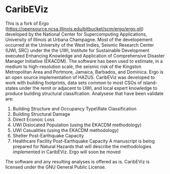 # CaribEViz
This is a fork of Ergo (https://opensource.ncsa.illinois.edu/bitbucket/scm/ergo/ergo.git) developed by the National Center for Supercomputing Applications, University of Illinois at Urbana Champagne. 
Most of the developement occurred at the University of the West Indies, Seismic Research Center (UWI, SRC) under the the UWI, Institute for Sustainable Development executed Enhancing Knowledge and Application of Comprehensive Disaster Manager Initiative (EKACDM). The software has been used to estimate, in a medium to high-resolution scale, the seismic risk of the Kingston Metropolitan Area and Portmore, Jamaica, Barbados, and Dominica.
Ergo is an open source implementation of HAZUS. CaribEViz was developed to work with building footprints, data sets common to most CSOs of island-states under the remit or adjacent to UWI, and local expert knowledge to produce building structural classifcation. Analysese that have been validate are:  
1. Building Structure and Occupancy Type\Rate Classification
2. Building Structural Damage
3. Direct Econoic Loss
4. UWI Dislocated Population (using the EKACDM methodology)
5. UWI Casualities (using the EKACDM methodology)
6. Shelter Post-Earthquake Capacity
7. Healthcare Facility Post-Earthquake Capacity
A manuscript is being prepared for Natural Hazards that will describe the methodologies implemented in CaribEViz.
Ergo will soon be moved

The software and any resulting analyses is offered as is. CaribEViz is licensed under the GNU General Public License.
